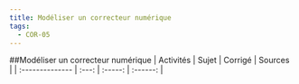 ```yaml
---
title: Modéliser un correcteur numérique 
tags:
  - COR-05
---
```

[comment]: <> (Généré automatiquement par make_all_activites.py, creation_fichiers_activites)

##Modéliser un correcteur numérique 
| Activités | Sujet | Corrigé | Sources  | 
| :-------------- | :---: | :-----: | :------: | 


